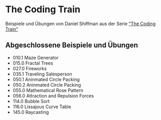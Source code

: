# The Coding Train
Beispiele und Übungen von Daniel Shiffman aus der Serie ["The Coding Train"](https://thecodingtrain.com/CodingChallenges/)

## Abgeschlossene Beispiele und Übungen
- 010.1 Maze Generator
- 015.0 Fractal Trees
- 027.0 Fireworks
- 035.1 Traveling Salesperson
- 050.1 Aninmated Circle Packing
- 050.2 Aninmated Circle Packing
- 055.0 Mathematical Rose Pattern
- 056.0 Attraction and Repulsion Forces
- 114.0 Bubble Sort
- 116.0 Lissajous Curve Table
- 145.0 Raycasting
